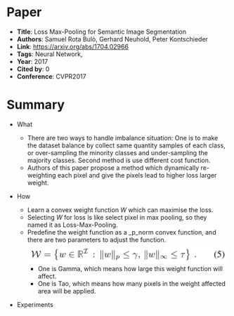 # Paper

* **Title**: Loss Max-Pooling for Semantic Image Segmentation
* **Authors**: Samuel Rota Bulò, Gerhard Neuhold, Peter Kontschieder
* **Link**: https://arxiv.org/abs/1704.02966
* **Tags**: Neural Network,
* **Year**: 2017
* **Cited by**: 0
* **Conference**: CVPR2017



# Summary

* What
    * There are two ways to handle imbalance situation: One is to make the dataset
    balance by collect same quantity samples of each class, or over-sampling the minority classes and
    under-sampling the majority classes. Second method is use different cost function.
    * Authors of this paper propose a method which dynamically re-weighting each pixel and give the pixels
    lead to higher loss larger weight.

* How
    * Learn a convex weight function _W_ which can maximise the loss. 
    * Selecting _W_ for loss is like select pixel in max pooling, so they named it as Loss-Max-Pooling.
    * Predefine the weight function as a _p_norm convex function, and there are two parameters to adjust the function.
    ![Gate](images/Weight.png)
        * One is Gamma, which means how large this weight function will affect.
        * One is Tao, which means how many pixels in the weight affected area will be applied.
    
    
    
  
* Experiments
   

